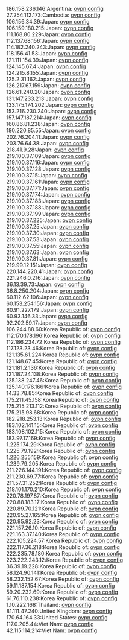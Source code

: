186.158.236.146:Argentina: [ovpn config](vpn/186_158_236_146.ovpn)  
27.254.112.173:Cambodia: [ovpn config](vpn/27_254_112_173.ovpn)  
106.156.34.39:Japan: [ovpn config](vpn/106_156_34_39.ovpn)  
106.159.180.215:Japan: [ovpn config](vpn/106_159_180_215.ovpn)  
111.168.80.229:Japan: [ovpn config](vpn/111_168_80_229.ovpn)  
112.137.68.156:Japan: [ovpn config](vpn/112_137_68_156.ovpn)  
114.182.240.243:Japan: [ovpn config](vpn/114_182_240_243.ovpn)  
118.156.41.53:Japan: [ovpn config](vpn/118_156_41_53.ovpn)  
121.111.154.39:Japan: [ovpn config](vpn/121_111_154_39.ovpn)  
124.145.67.4:Japan: [ovpn config](vpn/124_145_67_4.ovpn)  
124.215.8.155:Japan: [ovpn config](vpn/124_215_8_155.ovpn)  
125.2.31.162:Japan: [ovpn config](vpn/125_2_31_162.ovpn)  
126.217.67.159:Japan: [ovpn config](vpn/126_217_67_159.ovpn)  
126.61.240.20:Japan: [ovpn config](vpn/126_61_240_20.ovpn)  
131.147.233.213:Japan: [ovpn config](vpn/131_147_233_213.ovpn)  
133.175.174.202:Japan: [ovpn config](vpn/133_175_174_202.ovpn)  
153.216.230.240:Japan: [ovpn config](vpn/153_216_230_240.ovpn)  
157.147.187.214:Japan: [ovpn config](vpn/157_147_187_214.ovpn)  
160.86.81.238:Japan: [ovpn config](vpn/160_86_81_238.ovpn)  
180.220.85.55:Japan: [ovpn config](vpn/180_220_85_55.ovpn)  
202.76.204.11:Japan: [ovpn config](vpn/202_76_204_11.ovpn)  
203.76.64.38:Japan: [ovpn config](vpn/203_76_64_38.ovpn)  
218.41.9.28:Japan: [ovpn config](vpn/218_41_9_28.ovpn)  
219.100.37.109:Japan: [ovpn config](vpn/219_100_37_109.ovpn)  
219.100.37.116:Japan: [ovpn config](vpn/219_100_37_116.ovpn)  
219.100.37.128:Japan: [ovpn config](vpn/219_100_37_128.ovpn)  
219.100.37.15:Japan: [ovpn config](vpn/219_100_37_15.ovpn)  
219.100.37.161:Japan: [ovpn config](vpn/219_100_37_161.ovpn)  
219.100.37.171:Japan: [ovpn config](vpn/219_100_37_171.ovpn)  
219.100.37.174:Japan: [ovpn config](vpn/219_100_37_174.ovpn)  
219.100.37.183:Japan: [ovpn config](vpn/219_100_37_183.ovpn)  
219.100.37.188:Japan: [ovpn config](vpn/219_100_37_188.ovpn)  
219.100.37.199:Japan: [ovpn config](vpn/219_100_37_199.ovpn)  
219.100.37.225:Japan: [ovpn config](vpn/219_100_37_225.ovpn)  
219.100.37.25:Japan: [ovpn config](vpn/219_100_37_25.ovpn)  
219.100.37.30:Japan: [ovpn config](vpn/219_100_37_30.ovpn)  
219.100.37.53:Japan: [ovpn config](vpn/219_100_37_53.ovpn)  
219.100.37.55:Japan: [ovpn config](vpn/219_100_37_55.ovpn)  
219.100.37.63:Japan: [ovpn config](vpn/219_100_37_63.ovpn)  
219.100.37.81:Japan: [ovpn config](vpn/219_100_37_81.ovpn)  
219.99.12.151:Japan: [ovpn config](vpn/219_99_12_151.ovpn)  
220.144.220.41:Japan: [ovpn config](vpn/220_144_220_41.ovpn)  
221.246.0.216:Japan: [ovpn config](vpn/221_246_0_216.ovpn)  
36.13.39.73:Japan: [ovpn config](vpn/36_13_39_73.ovpn)  
36.8.250.204:Japan: [ovpn config](vpn/36_8_250_204.ovpn)  
60.112.62.106:Japan: [ovpn config](vpn/60_112_62_106.ovpn)  
60.153.254.156:Japan: [ovpn config](vpn/60_153_254_156.ovpn)  
60.91.227.179:Japan: [ovpn config](vpn/60_91_227_179.ovpn)  
60.93.146.33:Japan: [ovpn config](vpn/60_93_146_33.ovpn)  
92.202.59.17:Japan: [ovpn config](vpn/92_202_59_17.ovpn)  
106.244.88.60:Korea Republic of: [ovpn config](vpn/106_244_88_60.ovpn)  
112.170.178.196:Korea Republic of: [ovpn config](vpn/112_170_178_196.ovpn)  
112.186.234.72:Korea Republic of: [ovpn config](vpn/112_186_234_72.ovpn)  
117.123.23.46:Korea Republic of: [ovpn config](vpn/117_123_23_46.ovpn)  
121.135.61.224:Korea Republic of: [ovpn config](vpn/121_135_61_224.ovpn)  
121.148.67.45:Korea Republic of: [ovpn config](vpn/121_148_67_45.ovpn)  
121.181.2.136:Korea Republic of: [ovpn config](vpn/121_181_2_136.ovpn)  
121.187.24.138:Korea Republic of: [ovpn config](vpn/121_187_24_138.ovpn)  
125.138.247.46:Korea Republic of: [ovpn config](vpn/125_138_247_46.ovpn)  
125.140.176.166:Korea Republic of: [ovpn config](vpn/125_140_176_166.ovpn)  
14.33.78.85:Korea Republic of: [ovpn config](vpn/14_33_78_85.ovpn)  
175.211.45.158:Korea Republic of: [ovpn config](vpn/175_211_45_158.ovpn)  
175.215.213.112:Korea Republic of: [ovpn config](vpn/175_215_213_112.ovpn)  
175.215.98.68:Korea Republic of: [ovpn config](vpn/175_215_98_68.ovpn)  
182.218.253.13:Korea Republic of: [ovpn config](vpn/182_218_253_13.ovpn)  
183.102.141.15:Korea Republic of: [ovpn config](vpn/183_102_141_15.ovpn)  
183.108.102.115:Korea Republic of: [ovpn config](vpn/183_108_102_115.ovpn)  
183.97.17.169:Korea Republic of: [ovpn config](vpn/183_97_17_169.ovpn)  
1.225.174.29:Korea Republic of: [ovpn config](vpn/1_225_174_29.ovpn)  
1.225.79.192:Korea Republic of: [ovpn config](vpn/1_225_79_192.ovpn)  
1.226.255.159:Korea Republic of: [ovpn config](vpn/1_226_255_159.ovpn)  
1.239.79.205:Korea Republic of: [ovpn config](vpn/1_239_79_205.ovpn)  
211.226.144.191:Korea Republic of: [ovpn config](vpn/211_226_144_191.ovpn)  
211.230.69.77:Korea Republic of: [ovpn config](vpn/211_230_69_77.ovpn)  
211.57.31.252:Korea Republic of: [ovpn config](vpn/211_57_31_252.ovpn)  
218.101.170.210:Korea Republic of: [ovpn config](vpn/218_101_170_210.ovpn)  
220.78.197.87:Korea Republic of: [ovpn config](vpn/220_78_197_87.ovpn)  
220.88.183.17:Korea Republic of: [ovpn config](vpn/220_88_183_17.ovpn)  
220.89.70.121:Korea Republic of: [ovpn config](vpn/220_89_70_121.ovpn)  
220.95.27.165:Korea Republic of: [ovpn config](vpn/220_95_27_165.ovpn)  
220.95.92.23:Korea Republic of: [ovpn config](vpn/220_95_92_23.ovpn)  
221.157.26.10:Korea Republic of: [ovpn config](vpn/221_157_26_10.ovpn)  
221.163.37.140:Korea Republic of: [ovpn config](vpn/221_163_37_140.ovpn)  
222.105.224.57:Korea Republic of: [ovpn config](vpn/222_105_224_57.ovpn)  
222.117.36.218:Korea Republic of: [ovpn config](vpn/222_117_36_218.ovpn)  
222.235.78.180:Korea Republic of: [ovpn config](vpn/222_235_78_180.ovpn)  
223.222.243.12:Korea Republic of: [ovpn config](vpn/223_222_243_12.ovpn)  
36.39.19.228:Korea Republic of: [ovpn config](vpn/36_39_19_228.ovpn)  
58.124.90.141:Korea Republic of: [ovpn config](vpn/58_124_90_141.ovpn)  
58.232.152.67:Korea Republic of: [ovpn config](vpn/58_232_152_67.ovpn)  
59.11.187.154:Korea Republic of: [ovpn config](vpn/59_11_187_154.ovpn)  
59.20.232.69:Korea Republic of: [ovpn config](vpn/59_20_232_69.ovpn)  
61.76.110.238:Korea Republic of: [ovpn config](vpn/61_76_110_238.ovpn)  
1.10.222.168:Thailand: [ovpn config](vpn/1_10_222_168.ovpn)  
81.111.47.240:United Kingdom: [ovpn config](vpn/81_111_47_240.ovpn)  
170.64.164.33:United States: [ovpn config](vpn/170_64_164_33.ovpn)  
117.0.205.44:Viet Nam: [ovpn config](vpn/117_0_205_44.ovpn)  
42.115.114.214:Viet Nam: [ovpn config](vpn/42_115_114_214.ovpn)  
